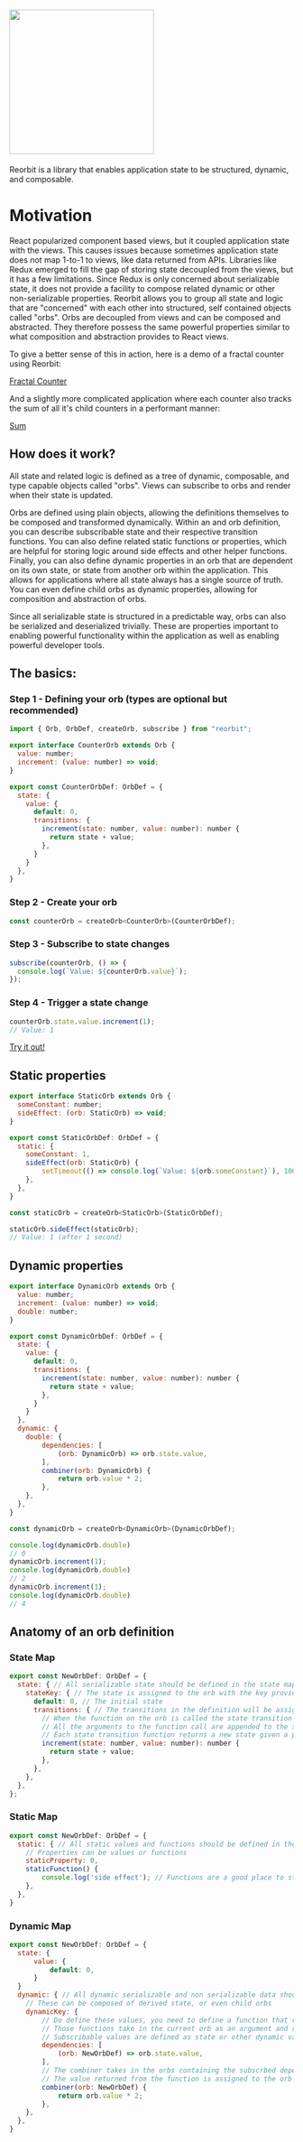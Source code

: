 # <img src="./logo/reorbit-logo.png " width="256">
Reorbit is a library that enables application state to be structured, dynamic, and composable.

# Motivation

React popularized component based views, but it coupled application state with the views. This causes issues because sometimes application state does not map 1-to-1 to views, like data returned from APIs. Libraries like Redux emerged to fill the gap of storing state decoupled from the views, but it has a few limitations. Since Redux is only concerned about serializable state, it does not provide a facility to compose related dynamic or other non-serializable properties. Reorbit allows you to group all state and logic that are "concerned" with each other into structured, self contained objects called "orbs". Orbs are decoupled from views and can be composed and abstracted. They therefore possess the same powerful properties similar to what composition and abstraction provides to React views.

To give a better sense of this in action, here is a demo of a fractal counter using Reorbit:

[Fractal Counter](https://codesandbox.io/s/github/reorbit/reorbit/tree/master/packages/reorbit-react/examples/fractal)

And a slightly more complicated application where each counter also tracks the sum of all it's child counters in a performant manner:

[Sum](https://codesandbox.io/s/github/reorbit/reorbit/tree/master/packages/reorbit-react/examples/sum)

## How does it work?

All state and related logic is defined as a tree of dynamic, composable, and type capable objects called "orbs". Views can subscribe to orbs and render when their state is updated.

Orbs are defined using plain objects, allowing the definitions themselves to be composed and transformed dynamically. Within an and orb definition, you can describe subscribable state and their respective transition functions. You can also define related static functions or properties, which are helpful for storing logic around side effects and other helper functions. Finally, you can also define dynamic properties in an orb that are dependent on its own state, or state from another orb within the application. This allows for applications where all state always has a single source of truth. You can even define child orbs as dynamic properties, allowing for composition and abstraction of orbs.

Since all serializable state is structured in a predictable way, orbs can also be serialized and deserialized trivially. These are properties important to enabling powerful functionality within the application as well as enabling powerful developer tools.

## The basics:

### Step 1 - Defining your orb (types are optional but recommended)
```javascript
import { Orb, OrbDef, createOrb, subscribe } from "reorbit";

export interface CounterOrb extends Orb {
  value: number;
  increment: (value: number) => void;
}

export const CounterOrbDef: OrbDef = {
  state: {
    value: {
      default: 0,
      transitions: {
        increment(state: number, value: number): number {
          return state + value;
        },
      }
    }
  },
}
```
### Step 2 - Create your orb
```javascript
const counterOrb = createOrb<CounterOrb>(CounterOrbDef);
```
### Step 3 - Subscribe to state changes
```javascript
subscribe(counterOrb, () => {
  console.log(`Value: ${counterOrb.value}`);
});
```
### Step 4 - Trigger a state change
```javascript
counterOrb.state.value.increment(1);
// Value: 1
```

[Try it out!](https://codesandbox.io/s/github/reorbit/reorbit/tree/master/packages/reorbit/examples/basic)

## Static properties
```javascript
export interface StaticOrb extends Orb {
  someConstant: number;
  sideEffect: (orb: StaticOrb) => void;
}

export const StaticOrbDef: OrbDef = {
  static: {
    someConstant: 1,
    sideEffect(orb: StaticOrb) {
        setTimeout(() => console.log(`Value: ${orb.someConstant}`), 1000);
    },
  },
}

const staticOrb = createOrb<StaticOrb>(StaticOrbDef);

staticOrb.sideEffect(staticOrb);
// Value: 1 (after 1 second)
```

## Dynamic properties
```javascript
export interface DynamicOrb extends Orb {
  value: number;
  increment: (value: number) => void;
  double: number;
}

export const DynamicOrbDef: OrbDef = {
  state: {
    value: {
      default: 0,
      transitions: {
        increment(state: number, value: number): number {
          return state + value;
        },
      }
    }
  },
  dynamic: {
    double: {
        dependencies: [
            (orb: DynamicOrb) => orb.state.value,
        ],
        combiner(orb: DynamicOrb) {
            return orb.value * 2;
        },
    },
  },
}

const dynamicOrb = createOrb<DynamicOrb>(DynamicOrbDef);

console.log(dynamicOrb.double)
// 0
dynamicOrb.increment(1);
console.log(dynamicOrb.double)
// 2
dynamicOrb.increment(1);
console.log(dynamicOrb.double)
// 4
```

## Anatomy of an orb definition

### State Map
```javascript
export const NewOrbDef: OrbDef = {
  state: { // All serializable state should be defined in the state map
    stateKey: { // The state is assigned to the orb with the key provided
      default: 0, // The initial state
      transitions: { // The transitions in the definition will be assigned to the orb
        // When the function on the orb is called the state transition defined here is made
        // All the arguments to the function call are appended to the state transition arguments
        // Each state transition function returns a new state given a previous state and the arguments
        increment(state: number, value: number): number {
          return state + value;
        },
      },
    },
  },
};
```
### Static Map
```javascript
export const NewOrbDef: OrbDef = {
  static: { // All static values and functions should be defined in the static map
    // Properties can be values or functions
    staticProperty: 0,
    staticFunction() {
        console.log('side effect'); // Functions are a good place to store side effects
    },
  },
}
```
### Dynamic Map
```javascript
export const NewOrbDef: OrbDef = {
  state: {
      value: {
          default: 0,
      }
  }
  dynamic: { // All dynamic serializable and non serializable data should be stored in the dynamic map
    // These can be composed of derived state, or even child orbs
    dynamicKey: {
        // Do define these values, you need to define a function that returns and array of functions
        // Those functions take in the current orb as an argument and return a subscribable value
        // Subscribable values are defined as state or other dynamic values
        dependencies: [
            (orb: NewOrbDef) => orb.state.value,
        ],
        // The combiner takes in the orbs containing the subscrbed dependencies
        // The value returned from the function is assigned to the orb
        combiner(orb: NewOrbDef) {
            return orb.value * 2;
        },
    },
  },
}
```
